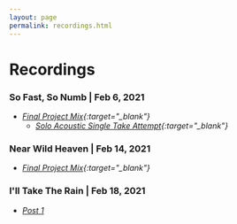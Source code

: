```yaml
---
layout: page
permalink: recordings.html
---
```


<h1 class="page-heading">Recordings</h1>

### So Fast, So Numb | Feb 6, 2021
- *[Final Project Mix](https://drive.google.com/file/d/12NVKLkgs17zyAAAiOf4Ry7WArQL7ITbf/view?usp=sharing){:target="_blank"}*
  - *[Solo Acoustic Single Take Attempt](https://drive.google.com/file/d/1CUl2yDE-w-xZD5_ret_J2Ph36HLBuFdb/view?usp=sharing){:target="_blank"}*

### Near Wild Heaven | Feb 14, 2021
- *[Final Project Mix](https://drive.google.com/file/d/1UD8Cs8dT7eKY13vEK2SkVW_mWLGNLS5J/view?usp=sharing){:target="_blank"}*

### I'll Take The Rain | Feb 18, 2021
- *[Post 1](ill-take-the-rain-1.html)*
